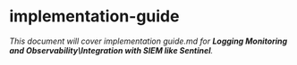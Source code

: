 # implementation-guide

_This document will cover implementation guide.md for **Logging Monitoring and Observability\Integration with SIEM like Sentinel**._
